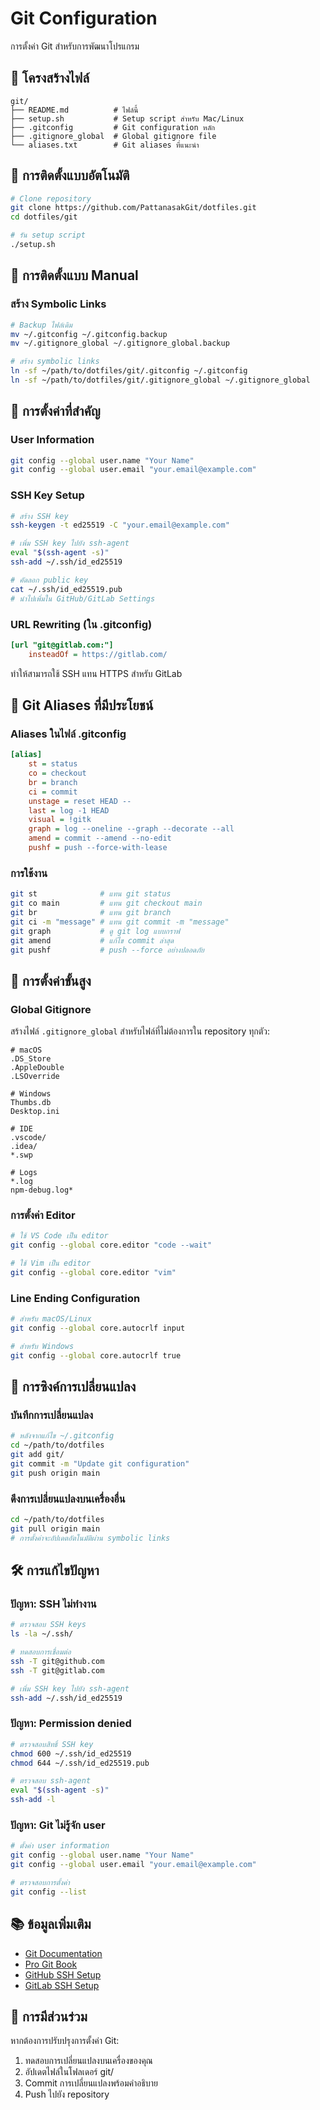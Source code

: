 # Git Configuration

การตั้งค่า Git สำหรับการพัฒนาโปรแกรม

## 📁 โครงสร้างไฟล์

```
git/
├── README.md          # ไฟล์นี้
├── setup.sh           # Setup script สำหรับ Mac/Linux
├── .gitconfig         # Git configuration หลัก
├── .gitignore_global  # Global gitignore file
└── aliases.txt        # Git aliases ที่แนะนำ
```

## 🚀 การติดตั้งแบบอัตโนมัติ

```bash
# Clone repository
git clone https://github.com/PattanasakGit/dotfiles.git
cd dotfiles/git

# รัน setup script
./setup.sh
```

## 🔧 การติดตั้งแบบ Manual

### สร้าง Symbolic Links
```bash
# Backup ไฟล์เดิม
mv ~/.gitconfig ~/.gitconfig.backup
mv ~/.gitignore_global ~/.gitignore_global.backup

# สร้าง symbolic links
ln -sf ~/path/to/dotfiles/git/.gitconfig ~/.gitconfig
ln -sf ~/path/to/dotfiles/git/.gitignore_global ~/.gitignore_global
```

## 🔧 การตั้งค่าที่สำคัญ

### User Information
```bash
git config --global user.name "Your Name"
git config --global user.email "your.email@example.com"
```

### SSH Key Setup
```bash
# สร้าง SSH key
ssh-keygen -t ed25519 -C "your.email@example.com"

# เพิ่ม SSH key ไปยัง ssh-agent
eval "$(ssh-agent -s)"
ssh-add ~/.ssh/id_ed25519

# คัดลอก public key
cat ~/.ssh/id_ed25519.pub
# นำไปเพิ่มใน GitHub/GitLab Settings
```

### URL Rewriting (ใน .gitconfig)
```ini
[url "git@gitlab.com:"]
    insteadOf = https://gitlab.com/
```
ทำให้สามารถใช้ SSH แทน HTTPS สำหรับ GitLab

## 📝 Git Aliases ที่มีประโยชน์

### Aliases ในไฟล์ .gitconfig
```ini
[alias]
    st = status
    co = checkout
    br = branch
    ci = commit
    unstage = reset HEAD --
    last = log -1 HEAD
    visual = !gitk
    graph = log --oneline --graph --decorate --all
    amend = commit --amend --no-edit
    pushf = push --force-with-lease
```

### การใช้งาน
```bash
git st              # แทน git status
git co main         # แทน git checkout main
git br              # แทน git branch
git ci -m "message" # แทน git commit -m "message"
git graph           # ดู git log แบบกราฟ
git amend           # แก้ไข commit ล่าสุด
git pushf           # push --force อย่างปลอดภัย
```

## 🔧 การตั้งค่าขั้นสูง

### Global Gitignore
สร้างไฟล์ `.gitignore_global` สำหรับไฟล์ที่ไม่ต้องการใน repository ทุกตัว:
```
# macOS
.DS_Store
.AppleDouble
.LSOverride

# Windows
Thumbs.db
Desktop.ini

# IDE
.vscode/
.idea/
*.swp

# Logs
*.log
npm-debug.log*
```

### การตั้งค่า Editor
```bash
# ใช้ VS Code เป็น editor
git config --global core.editor "code --wait"

# ใช้ Vim เป็น editor
git config --global core.editor "vim"
```

### Line Ending Configuration
```bash
# สำหรับ macOS/Linux
git config --global core.autocrlf input

# สำหรับ Windows
git config --global core.autocrlf true
```

## 🔄 การซิงค์การเปลี่ยนแปลง

### บันทึกการเปลี่ยนแปลง
```bash
# หลังจากแก้ไข ~/.gitconfig
cd ~/path/to/dotfiles
git add git/
git commit -m "Update git configuration"
git push origin main
```

### ดึงการเปลี่ยนแปลงบนเครื่องอื่น
```bash
cd ~/path/to/dotfiles
git pull origin main
# การตั้งค่าจะอัปเดตอัตโนมัติผ่าน symbolic links
```

## 🛠️ การแก้ไขปัญหา

### ปัญหา: SSH ไม่ทำงาน
```bash
# ตรวจสอบ SSH keys
ls -la ~/.ssh/

# ทดสอบการเชื่อมต่อ
ssh -T git@github.com
ssh -T git@gitlab.com

# เพิ่ม SSH key ไปยัง ssh-agent
ssh-add ~/.ssh/id_ed25519
```

### ปัญหา: Permission denied
```bash
# ตรวจสอบสิทธิ์ SSH key
chmod 600 ~/.ssh/id_ed25519
chmod 644 ~/.ssh/id_ed25519.pub

# ตรวจสอบ ssh-agent
eval "$(ssh-agent -s)"
ssh-add -l
```

### ปัญหา: Git ไม่รู้จัก user
```bash
# ตั้งค่า user information
git config --global user.name "Your Name"
git config --global user.email "your.email@example.com"

# ตรวจสอบการตั้งค่า
git config --list
```

## 📚 ข้อมูลเพิ่มเติม

- [Git Documentation](https://git-scm.com/doc)
- [Pro Git Book](https://git-scm.com/book)
- [GitHub SSH Setup](https://docs.github.com/en/authentication/connecting-to-github-with-ssh)
- [GitLab SSH Setup](https://docs.gitlab.com/ee/ssh/)

## 🤝 การมีส่วนร่วม

หากต้องการปรับปรุงการตั้งค่า Git:
1. ทดสอบการเปลี่ยนแปลงบนเครื่องของคุณ
2. อัปเดตไฟล์ในโฟลเดอร์ git/
3. Commit การเปลี่ยนแปลงพร้อมคำอธิบาย
4. Push ไปยัง repository
